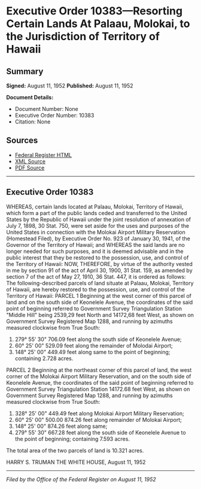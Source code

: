 # Executive Order 10383—Resorting Certain Lands At Palaau, Molokai, to the Jurisdiction of Territory of Hawaii

## Summary

**Signed:** August 11, 1952
**Published:** August 11, 1952

**Document Details:**
- Document Number: None
- Executive Order Number: 10383
- Citation: None

## Sources
- [Federal Register HTML](https://www.presidency.ucsb.edu/documents/executive-order-10383-resorting-certain-lands-palaau-molokai-the-jurisdiction-territory)
- [XML Source](None)
- [PDF Source](None)

---

## Executive Order 10383

WHEREAS, certain lands located at Palaau, Molokai, Territory of Hawaii, which form a part of the public lands ceded and transferred to the United States by the Republic of Hawaii under the joint resolution of annexation of July 7, 1898, 30 Stat. 750, were set aside for the uses and purposes of the United States in connection with the Molokai Airport Military Reservation (Homestead Filed), by Executive Order No. 923 of January 30, 1941, of the Governor of the Territory of Hawaii; and
WHEREAS the said lands are no longer needed for such purposes, and it is deemed advisable and in the public interest that they be restored to the possession, use, and control of the Territory of Hawaii:
NOW, THEREFORE, by virtue of the authority vested in me by section 91 of the act of April 30, 1900, 31 Stat. 159, as amended by section 7 of the act of May 27, 1910, 36 Stat. 447, it is ordered as follows:
The following-described parcels of land situate at Palaau, Molokai, Territory of Hawaii, are hereby restored to the possession, use, and control of the Territory of Hawaii:
PARCEL 1
Beginning at the west corner of this parcel of land and on the south side of Keonelele Avenue, the coordinates of the said point of beginning referred to Government Survey Triangulation Station "Middle Hill" being 2539,29 feet North and 14172,68 feet West, as shown on Government Survey Registered Map 1288, and running by azimuths measured clockwise from True South:
1. 279° 55' 30" 706.09 feet along the south side of Keonelele Avenue;
2. 60° 25' 00" 529.09 feet along the remainder of Molodai Airport;
3. 148° 25' 00" 449.49 feet along same to the point of beginning; containing 2.728 acres.

PARCEL 2
Beginning at the northeast corner of this parcel of land, the west corner of the Molokai Airport Military Reservation, and on the south side of Keonelele Avenue, the coordinates of the said point of beginning referred to Government Survey Triangulation Station 14172.68 feet West, as shown on Government Survey Registered Map 1288, and running by azimuths measured clockwise from True South:
1. 328° 25' 00" 449.49 feet along Molokai Airport Military Reservation;
2. 60° 25' 00" 500.00 874.26 feet along remainder of Molokai Airport;
3. 148° 25' 00" 874.26 feet along same;
4. 279° 55' 30" 667.28 feet along the south side of Keonelele Avenue to the point of beginning; containing 7.593 acres.

The total area of the two parcels of land is 10.321 acres.

HARRY S. TRUMAN
THE WHITE HOUSE,
August 11, 1952

---

*Filed by the Office of the Federal Register on August 11, 1952*

